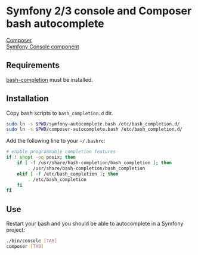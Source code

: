 # Symfony 2/3 console and Composer bash autocomplete

[Composer](https://getcomposer.org/)  
[Symfony Console component](https://symfony.com/doc/current/components/console.html)

## Requirements

[bash-completion](https://packages.debian.org/ru/stretch/bash-completion) must be installed.

## Installation

Copy bash scripts to `bash_completion.d` dir.

```bash
sudo ln -s $PWD/symfony-autocomplete.bash /etc/bash_completion.d/
sudo ln -s $PWD/composer-autocomplete.bash /etc/bash_completion.d/
```

Add the following line to your `~/.bashrc`:

```bash
# enable programmable completion features
if ! shopt -oq posix; then
    if [ -f /usr/share/bash-completion/bash_completion ]; then
        . /usr/share/bash-completion/bash_completion
    elif [ -f /etc/bash_completion ]; then
        . /etc/bash_completion
    fi
fi
```

## Use

Restart your bash and you should be able to autocomplete in a Symfony project:

```bash
./bin/console [TAB]
composer [TAB]
```
